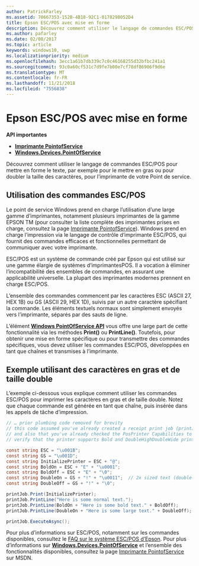```yaml
---
author: PatrickFarley
ms.assetid: 70667353-152B-4B18-92C1-0178298052D4
title: Epson ESC/POS avec mise en forme
description: Découvrez comment utiliser le langage de commandes ESC/POS pour mettre en forme le texte, par exemple pour le mettre en gras ou pour doubler la taille des caractères, pour l’imprimante de votre Point de service.
ms.author: pafarley
ms.date: 02/08/2017
ms.topic: article
keywords: windows10, uwp
ms.localizationpriority: medium
ms.openlocfilehash: 3ecc1a61b7db339c7c0c46168255d32bfbc241a1
ms.sourcegitcommit: 93c0a60cf531c7d9fe7b00e7cf78df86906f9d6e
ms.translationtype: MT
ms.contentlocale: fr-FR
ms.lasthandoff: 11/21/2018
ms.locfileid: "7556838"
---
```

# <a name="epson-escpos-with-formatting"></a>Epson ESC/POS avec mise en forme


**API importantes**

-   [**Imprimante PointofService**](https://msdn.microsoft.com/library/windows/apps/Mt426652)
-   [**Windows.Devices.PointOfService**](https://msdn.microsoft.com/library/windows/apps/Dn298071)

Découvrez comment utiliser le langage de commandes ESC/POS pour mettre en forme le texte, par exemple pour le mettre en gras ou pour doubler la taille des caractères, pour l’imprimante de votre Point de service.

## <a name="escpos-usage"></a>Utilisation des commandes ESC/POS

Le point de service Windows prend en charge l’utilisation d’une large gamme d’imprimantes, notamment plusieurs imprimantes de la gamme EPSON TM (pour consulter la liste complète des imprimantes prises en charge, consultez la page [Imprimante PointofService](https://msdn.microsoft.com/library/windows/apps/Mt426652)). Windows prend en charge l’impression via le langage de contrôle d’imprimante ESC/POS, qui fournit des commandes efficaces et fonctionnelles permettant de communiquer avec votre imprimante.

ESC/POS est un système de commande créé par Epson qui est utilisé sur une gamme élargie de systèmes d’imprimantesPOS. Il a vocation à éliminer l’incompatibilité des ensembles de commandes, en assurant une applicabilité universelle. La plupart des imprimantes modernes prennent en charge ESC/POS.

L’ensemble des commandes commencent par les caractères ESC (ASCII 27, HEX 1B) ou GS (ASCII 29, HEX 1D), suivis par un autre caractère spécifiant la commande. Les éléments textuels normaux sont simplement envoyés vers l’imprimante, séparés par des sauts de ligne.

L’élément [**Windows PointOfService API**](https://msdn.microsoft.com/library/windows/apps/Dn298071) vous offre une large part de cette fonctionnalité via les méthodes **Print()** ou **PrintLine()**. Toutefois, pour obtenir une mise en forme spécifique ou pour transmettre des commandes spécifiques, vous devez utiliser les commandes ESC/POS, développées en tant que chaînes et transmises à l’imprimante.

## <a name="example-using-bold-and-double-size-characters"></a>Exemple utilisant des caractères en gras et de taille double

L’exemple ci-dessous vous explique comment utiliser les commandes ESC/POS pour imprimer les caractères en gras et de taille double. Notez que chaque commande est générée en tant que chaîne, puis insérée dans les appels de tâche d’impression.

```csharp
// … prior plumbing code removed for brevity
// this code assumed you've already created a receipt print job (printJob)
// and also that you've already checked the PosPrinter Capabilities to
// verify that the printer supports Bold and DoubleHighDoubleWide print modes

const string ESC = "\u001B";
const string GS = "\u001D";
const string InitializePrinter = ESC + "@";
const string BoldOn = ESC + "E" + "\u0001";
const string BoldOff = ESC + "E" + "\0";
const string DoubleOn = GS + "!" + "\u0011";  // 2x sized text (double-high + double-wide)
const string DoubleOff = GS + "!" + "\0";

printJob.Print(InitializePrinter);
printJob.PrintLine("Here is some normal text.");
printJob.PrintLine(BoldOn + "Here is some bold text." + BoldOff);
printJob.PrintLine(DoubleOn + "Here is some large text." + DoubleOff);

printJob.ExecuteAsync();
```

Pour plus d’informations sur ESC/POS, notamment sur les commandes disponibles, consultez le [FAQ sur le système ESC/POS d’Epson](http://content.epson.de/fileadmin/content/files/RSD/downloads/escpos.pdf). Pour plus d’informations sur [**Windows.Devices.PointOfService**](https://msdn.microsoft.com/library/windows/apps/Dn298071) et l’ensemble des fonctionnalités disponibles, consultez la page [Imprimante PointofService](https://msdn.microsoft.com/library/windows/apps/Mt426652) sur MSDN.
